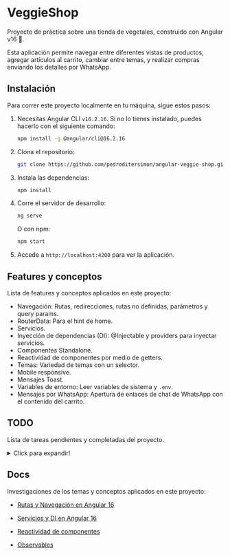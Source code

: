 # VeggieShop

Proyecto de práctica sobre una tienda de vegetales, construido con Angular v16 🚀.

Esta aplicación permite navegar entre diferentes vistas de productos,
agregar artículos al carrito, cambiar entre temas, y realizar compras
enviando los detalles por WhatsApp.

## Instalación

Para correr este proyecto localmente en tu máquina, sigue estos pasos:

1. Necesitas Angular CLI `v16.2.16`. Si no lo tienes instalado, puedes hacerlo con el siguiente comando:

   ```bash
   npm install -g @angular/cli@16.2.16
   ```

2. Clona el repositorio:

   ```bash
   git clone https://github.com/pedroditersimon/angular-veggie-shop.git
   ```

3. Instala las dependencias:

   ```bash
   npm install
   ```

4. Corre el servidor de desarrollo:

   ```bash
   ng serve
   ```

   O con npm:

   ```bash
   npm start
   ```

5. Accede a `http://localhost:4200` para ver la aplicación.

## Features y conceptos

Lista de features y conceptos aplicados en este proyecto:

- Navegación: Rutas, redirecciones, rutas no definidas, parámetros y query params.
- RouterData: Para el hint de home.
- Servicios.
- Inyección de dependencias (DI): @Injectable y providers para inyectar servicios.
- Componentes Standalone.
- Reactividad de componentes por medio de getters.
- Temas: Variedad de temas con un selector.
- Mobile responsive.
- Mensajes Toast.
- Variables de entorno: Leer variables de sistema y `.env`.
- Mensajes por WhatsApp: Apertura de enlaces de chat de WhatsApp con el contenido del carrito.

## TODO

Lista de tareas pendientes y completadas del proyecto.

<details>
  <summary>Click para expandir!</summary>

- [x] Hacer vista Home
- [x] Hacer vista Shop
- [x] Usar componentes standalone
- [x] Agregar un layout para las paginas
- [x] Organizar el proyecto en carpetas
- [x] Agregar servicio de vegetales
- [x] Hacer vista de detalles de un vegetal en /shop/:id
- [x] Agregar aspect-ratio para evitar salto de carga en las imagenes
- [x] Agregar servicio de carrito
- [x] Agregar indicadores de cantidad en carrito
- [x] Mover el indicador de cantidad a una esquina de la imagen del item
- [x] Agregar vista de carrito
- [x] La vista carrito no se actualiza cuando los datos cambian
- [x] Temas claro y oscuro
- [x] Selector de temas en navbar
- [x] Estilizar scrollbar
- [x] Generar las opciones del selector de tema en base a `ThemeTypes`
- [x] Las interfaces quitarles sufijos 'type'
- [x] Añadir mobile responsive
- [x] Utilizar el dinamic viewport para mobile
- [x] Aumentar tamaños del carrito para mobile
- [x] Enviar listado de carrito por whatsapp
- [x] Configurar .env y variables de entorno
- [x] Añadir Toasts para mostrar mensajes al usuario
- [x] Formatear un buen mensaje de carrito para whatsapp
- [x] Añadir en este README una lista de las features y conceptos aplicados en el proyecto
- [x] Crear pagina con la lista de features y conceptos aplicados en el proyecto
- [ ] Aplicar temas al toast
- [ ] Agregar un favicon
- [ ] Al boton de "Mira mi github" ponerle mi foto de perfil
</details>

## Docs

Investigaciones de los temas y conceptos aplicados en este proyecto:

- [Rutas y Navegación en Angular 16](./docs/Rutas%20y%20Navegacion.md)

- [Servicios y DI en Angular 16](./docs/Servicios%20y%20DI.md)

- [Reactividad de componentes](./docs/Reactividad%20de%20componentes.md)

- [Observables](./docs/Observables.md)
